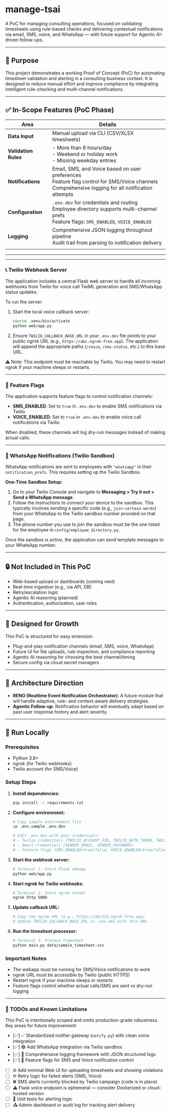 # manage-tsai

A PoC for managing consulting operations, focused on validating timesheets using rule-based checks and delivering contextual notifications via email, SMS, voice, and WhatsApp — with future support for Agentic AI–driven follow-ups.

---

## 🌟 Purpose

This project demonstrates a working Proof of Concept (PoC) for automating timesheet validation and alerting in a consulting business context. It is designed to reduce manual effort and improve compliance by integrating intelligent rule-checking and multi-channel notifications.

---

## ✅ In-Scope Features (PoC Phase)

| Area                 | Details                                                                                   |
| -------------------- | ----------------------------------------------------------------------------------------- |
| **Data Input**       | Manual upload via CLI (CSV/XLSX timesheets)                                               |
| **Validation Rules** | - More than 8 hours/day<br>- Weekend or holiday work<br>- Missing weekday entries         |
| **Notifications**    | Email, SMS, and Voice based on user preferences<br>Feature flag control for SMS/Voice channels<br>Comprehensive logging for all notification attempts |
| **Configuration**    | `.env.dev` for credentials and routing<br>Employee directory supports multi-channel prefs<br>Feature flags: `SMS_ENABLED`, `VOICE_ENABLED` |
| **Logging**          | Comprehensive JSON logging throughout pipeline<br>Audit trail from parsing to notification delivery |
                                       |
---

---

### 📞 Twilio Webhook Server

The application includes a central Flask web server to handle all incoming webhooks from Twilio for voice call TwiML generation and SMS/WhatsApp status updates.

To run the server:

1. Start the local voice callback server:

    ```bash
    source .venv/bin/activate
    python web/app.py
    ```

2. Ensure `TWILIO_CALLBACK_BASE_URL` in your `.env.dev` file points to your public ngrok URL (e.g., `https://abc.ngrok-free.app`). The application will append the appropriate paths (`/voice`, `/sms-status`, etc.) to this base URL.

⚠️ Note: This endpoint must be reachable by Twilio. You may need to restart ngrok if your machine sleeps or restarts.

---

### 🚦 Feature Flags

The application supports feature flags to control notification channels:

- **SMS_ENABLED**: Set to `true` in `.env.dev` to enable SMS notifications via Twilio
- **VOICE_ENABLED**: Set to `true` in `.env.dev` to enable voice call notifications via Twilio

When disabled, these channels will log dry-run messages instead of making actual calls.

---

### 📱 WhatsApp Notifications (Twilio Sandbox)

WhatsApp notifications are sent to employees with `"whatsapp"` in their `notification_prefs`. This requires setting up the Twilio Sandbox.

**One-Time Sandbox Setup:**

1.  Go to your Twilio Console and navigate to **Messaging > Try it out > Send a WhatsApp message**.
2.  Follow the instructions to connect your device to the sandbox. This typically involves sending a specific code (e.g., `join-certain-words`) from your WhatsApp to the Twilio sandbox number provided on that page.
3.  The phone number you use to join the sandbox must be the one listed for the employee in `config/employee_directory.py`.

Once the sandbox is active, the application can send template messages to your WhatsApp number.

---

## 🔒 Not Included in This PoC

* Web-based upload or dashboards (coming next)
* Real-time ingestion (e.g., via API, DB)
* Retry/escalation logic
* Agentic AI reasoning (planned)
* Authentication, authorization, user roles

---

## 🔄 Designed for Growth

This PoC is structured for easy extension:

* Plug-and-play notification channels (email, SMS, voice, WhatsApp)
* Future UI for file uploads, rule inspection, and compliance reporting
* Agentic AI reasoning for choosing the best channel/timing
* Secure config via cloud secret managers

---

## 🧠 Architecture Direction

* **RENO (Realtime Event Notification Orchestrator)**: A future module that will handle adaptive, rule- and context-aware delivery strategies.
* **Agentic Follow-up**: Notification behavior will eventually adapt based on past user response history and alert severity.

---

## 🚀 Run Locally

### Prerequisites
- Python 3.8+
- ngrok (for Twilio webhooks)
- Twilio account (for SMS/Voice)

### Setup Steps

1. **Install dependencies:**
   ```bash
   pip install -r requirements.txt
   ```

2. **Configure environment:**
   ```bash
   # Copy sample environment file
   cp .env.sample .env.dev
   
   # Edit .env.dev with your credentials:
   # - Twilio credentials (TWILIO_ACCOUNT_SID, TWILIO_AUTH_TOKEN, TWILIO_FROM_NUMBER)
   # - Email credentials (SENDER_EMAIL, SENDER_PASSWORD)
   # - Feature flags (SMS_ENABLED=true/false, VOICE_ENABLED=true/false)
   ```

3. **Start the webhook server:**
   ```bash
   # Terminal 1: Start Flask webapp
   python web/app.py
   ```

4. **Start ngrok for Twilio webhooks:**
   ```bash
   # Terminal 2: Start ngrok tunnel
   ngrok http 5000
   ```

5. **Update callback URL:**
   ```bash
   # Copy the ngrok URL (e.g., https://abc123.ngrok-free.app)
   # Update TWILIO_CALLBACK_BASE_URL in .env.dev with this URL
   ```

6. **Run the timesheet processor:**
   ```bash
   # Terminal 3: Process timesheet
   python main.py data/sample_timesheet.csv
   ```

### Important Notes
- The webapp must be running for SMS/Voice notifications to work
- ngrok URL must be accessible by Twilio (public HTTPS)
- Restart ngrok if your machine sleeps or restarts
- Feature flags control whether actual calls/SMS are sent vs dry-run logging

---

### 📝 TODOs and Known Limitations

This PoC is intentionally scoped and omits production-grade robustness. Key areas for future improvement:

* [✅] ✅ Standardized notifier gateway (`notify.py`) with clean voice integration
* [✅] 🟢 Add WhatsApp integration via Twilio sandbox
* [✅] 📜 Comprehensive logging framework with JSON structured logs
* [✅] 🚦 Feature flags for SMS and Voice notification control
* [ ] 🌐 Add minimal Web UI for uploading timesheets and showing violations
* [ ] ⟳ Retry logic for failed alerts (SMS, Voice)
* [ ] ❌ SMS alerts currently blocked by Twilio campaign (code is in place)
* [ ] ⚠️ Flask voice endpoint is ephemeral — consider Dockerized or cloud-hosted version
* [ ] 📄 Unit tests for alerting logic
* [ ] 📤 Admin dashboard or audit log for tracking alert delivery
